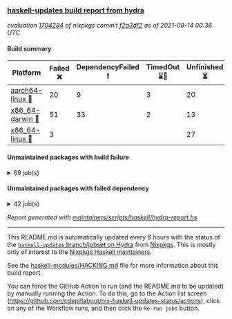 ### [haskell-updates build report from hydra](https://hydra.nixos.org/jobset/nixpkgs/haskell-updates)
*evaluation [1704294](https://hydra.nixos.org/eval/1704294) of nixpkgs commit [f2a3df2](https://github.com/NixOS/nixpkgs/commits/f2a3df2f309137ae2bb282861bcb0d736a7679fb) as of 2021-09-14 00:36 UTC*
#### Build summary

 | Platform | Failed :x: | DependencyFailed :heavy_exclamation_mark: | TimedOut :hourglass::no_entry_sign: | Unfinished :hourglass_flowing_sand: | Success :heavy_check_mark: | 
 | --- | --- | --- | --- | --- | --- | 
 | [aarch64-linux :iphone:](https://hydra.nixos.org/eval/1704294?filter=.aarch64-linux) | 20 | 9 | 3 | 20 | 6698 | 
 | [x86_64-darwin :apple:](https://hydra.nixos.org/eval/1704294?filter=.x86_64-darwin) | 51 | 33 | 2 | 13 | 6605 | 
 | [x86_64-linux :penguin:](https://hydra.nixos.org/eval/1704294?filter=.x86_64-linux) | 3 |  |  | 27 | 6765 | 
#### Unmaintained packages with build failure
<details><summary>69 job(s) </summary>

- [ ] [[:iphone::heavy_check_mark:]](https://hydra.nixos.org/build/152507340) [[:apple::x:]](https://hydra.nixos.org/build/152492362) [[:penguin::heavy_check_mark:]](https://hydra.nixos.org/build/152507652) [haskellPackages.FractalArt](https://hydra.nixos.org/eval/1704294?filter=haskellPackages.FractalArt) 
- [ ] [[:iphone::x:]](https://hydra.nixos.org/build/152509575) [[:apple::heavy_check_mark:]](https://hydra.nixos.org/build/152508639) [[:penguin::heavy_check_mark:]](https://hydra.nixos.org/build/152494069) [haskellPackages.HsASA](https://hydra.nixos.org/eval/1704294?filter=haskellPackages.HsASA) 
- [ ] [[:iphone::x:]](https://hydra.nixos.org/build/152502435) [[:apple::heavy_check_mark:]](https://hydra.nixos.org/build/152509590) [[:penguin::heavy_check_mark:]](https://hydra.nixos.org/build/152504373) [haskellPackages.OrderedBits](https://hydra.nixos.org/eval/1704294?filter=haskellPackages.OrderedBits) 
- [ ] [[:iphone::x:]](https://hydra.nixos.org/build/152674026) [[:apple::heavy_check_mark:]](https://hydra.nixos.org/build/152674534) [[:penguin::heavy_check_mark:]](https://hydra.nixos.org/build/152675104) [haskellPackages.accelerate-llvm](https://hydra.nixos.org/eval/1704294?filter=haskellPackages.accelerate-llvm) 
- [ ] [[:iphone::x:]](https://hydra.nixos.org/build/152506339) [[:apple::heavy_check_mark:]](https://hydra.nixos.org/build/152493553) [[:penguin::heavy_check_mark:]](https://hydra.nixos.org/build/152500978) [haskellPackages.cdar-mBound](https://hydra.nixos.org/eval/1704294?filter=haskellPackages.cdar-mBound) 
- [ ] [[:iphone::heavy_check_mark:]](https://hydra.nixos.org/build/152500622) [[:apple::x:]](https://hydra.nixos.org/build/152507571) [[:penguin::heavy_check_mark:]](https://hydra.nixos.org/build/152494380) [haskellPackages.chiphunk](https://hydra.nixos.org/eval/1704294?filter=haskellPackages.chiphunk) 
- [ ] [[:iphone::heavy_check_mark:]](https://hydra.nixos.org/build/152492258) [[:apple::x:]](https://hydra.nixos.org/build/152495683) [[:penguin::heavy_check_mark:]](https://hydra.nixos.org/build/152502834) [haskellPackages.di-core](https://hydra.nixos.org/eval/1704294?filter=haskellPackages.di-core) 
- [ ] [[:iphone::heavy_check_mark:]](https://hydra.nixos.org/build/152509168) [[:apple::x:]](https://hydra.nixos.org/build/152494561) [[:penguin::heavy_check_mark:]](https://hydra.nixos.org/build/152509478) [haskellPackages.discount](https://hydra.nixos.org/eval/1704294?filter=haskellPackages.discount) 
- [ ] [[:iphone::heavy_check_mark:]](https://hydra.nixos.org/build/152491784) [[:apple::x:]](https://hydra.nixos.org/build/152503527) [[:penguin::heavy_check_mark:]](https://hydra.nixos.org/build/152505326) [haskellPackages.diskhash](https://hydra.nixos.org/eval/1704294?filter=haskellPackages.diskhash) 
- [ ] [[:iphone::x:]](https://hydra.nixos.org/build/152568518) [[:apple::x:]](https://hydra.nixos.org/build/152568517) [[:penguin::x:]](https://hydra.nixos.org/build/152568522) [haskellPackages.doi](https://hydra.nixos.org/eval/1704294?filter=haskellPackages.doi) 
- [ ] [[:iphone::x:]](https://hydra.nixos.org/build/152510217) [[:apple::x:]](https://hydra.nixos.org/build/152511087) [[:penguin::heavy_check_mark:]](https://hydra.nixos.org/build/152492512) [haskellPackages.easytensor](https://hydra.nixos.org/eval/1704294?filter=haskellPackages.easytensor) 
- [ ] [[:iphone::heavy_check_mark:]](https://hydra.nixos.org/build/152507869) [[:apple::x:]](https://hydra.nixos.org/build/152509447) [[:penguin::heavy_check_mark:]](https://hydra.nixos.org/build/152498902) [haskellPackages.epub-tools](https://hydra.nixos.org/eval/1704294?filter=haskellPackages.epub-tools) 
- [ ] [[:iphone::heavy_check_mark:]](https://hydra.nixos.org/build/152492340) [[:apple::x:]](https://hydra.nixos.org/build/152503115) [[:penguin::heavy_check_mark:]](https://hydra.nixos.org/build/152492253) [haskellPackages.exinst](https://hydra.nixos.org/eval/1704294?filter=haskellPackages.exinst) 
- [ ] [[:iphone::heavy_check_mark:]](https://hydra.nixos.org/build/152494058) [[:apple::x:]](https://hydra.nixos.org/build/152499080) [[:penguin::heavy_check_mark:]](https://hydra.nixos.org/build/152509344) [haskellPackages.float128](https://hydra.nixos.org/eval/1704294?filter=haskellPackages.float128) 
- [ ] [[:iphone::x:]](https://hydra.nixos.org/build/152502685) [[:apple::heavy_check_mark:]](https://hydra.nixos.org/build/152499222) [[:penguin::heavy_check_mark:]](https://hydra.nixos.org/build/152499417) [haskellPackages.freetype2](https://hydra.nixos.org/eval/1704294?filter=haskellPackages.freetype2) 
- [ ] [[:iphone::heavy_check_mark:]](https://hydra.nixos.org/build/152499733) [[:apple::x:]](https://hydra.nixos.org/build/152500123) [[:penguin::heavy_check_mark:]](https://hydra.nixos.org/build/152509730) [haskellPackages.gi-gdkx11](https://hydra.nixos.org/eval/1704294?filter=haskellPackages.gi-gdkx11) 
- [ ] [[:iphone::x:]](https://hydra.nixos.org/build/152508115) [[:penguin::heavy_check_mark:]](https://hydra.nixos.org/build/152505073) [haskellPackages.gnome-keyring](https://hydra.nixos.org/eval/1704294?filter=haskellPackages.gnome-keyring) 
- [ ] [[:iphone::heavy_check_mark:]](https://hydra.nixos.org/build/152509449) [[:apple::x:]](https://hydra.nixos.org/build/152491474) [[:penguin::heavy_check_mark:]](https://hydra.nixos.org/build/152496717) [haskellPackages.gtk-traymanager](https://hydra.nixos.org/eval/1704294?filter=haskellPackages.gtk-traymanager) 
- [ ] [[:iphone::heavy_check_mark:]](https://hydra.nixos.org/build/152509437) [[:apple::x:]](https://hydra.nixos.org/build/152505878) [[:penguin::heavy_check_mark:]](https://hydra.nixos.org/build/152498632) [haskellPackages.hamid](https://hydra.nixos.org/eval/1704294?filter=haskellPackages.hamid) 
- [ ] [[:iphone::heavy_check_mark:]](https://hydra.nixos.org/build/152505618) [[:apple::x:]](https://hydra.nixos.org/build/152500441) [[:penguin::heavy_check_mark:]](https://hydra.nixos.org/build/152499062) [haskellPackages.hid](https://hydra.nixos.org/eval/1704294?filter=haskellPackages.hid) 
- [ ] [[:iphone::heavy_check_mark:]](https://hydra.nixos.org/build/152491448) [[:apple::x:]](https://hydra.nixos.org/build/152492993) [[:penguin::heavy_check_mark:]](https://hydra.nixos.org/build/152509316) [haskellPackages.highlight](https://hydra.nixos.org/eval/1704294?filter=haskellPackages.highlight) 
- [ ] [[:iphone::heavy_check_mark:]](https://hydra.nixos.org/build/152498282) [[:apple::x:]](https://hydra.nixos.org/build/152503065) [[:penguin::heavy_check_mark:]](https://hydra.nixos.org/build/152493836) [haskellPackages.hmatrix-morpheus](https://hydra.nixos.org/eval/1704294?filter=haskellPackages.hmatrix-morpheus) 
- [ ] [[:iphone::heavy_check_mark:]](https://hydra.nixos.org/build/152493392) [[:apple::x:]](https://hydra.nixos.org/build/152505935) [[:penguin::heavy_check_mark:]](https://hydra.nixos.org/build/152494472) [haskellPackages.hmidi](https://hydra.nixos.org/eval/1704294?filter=haskellPackages.hmidi) 
- [ ] [[:iphone::x:]](https://hydra.nixos.org/build/152502960) [[:apple::heavy_check_mark:]](https://hydra.nixos.org/build/152496910) [[:penguin::heavy_check_mark:]](https://hydra.nixos.org/build/152509476) [haskellPackages.hq](https://hydra.nixos.org/eval/1704294?filter=haskellPackages.hq) 
- [ ] [[:iphone::heavy_check_mark:]](https://hydra.nixos.org/build/152501615) [[:apple::x:]](https://hydra.nixos.org/build/152500540) [[:penguin::heavy_check_mark:]](https://hydra.nixos.org/build/152493174) [haskellPackages.hs](https://hydra.nixos.org/eval/1704294?filter=haskellPackages.hs) 
- [ ] [[:iphone::heavy_check_mark:]](https://hydra.nixos.org/build/152495733) [[:apple::x:]](https://hydra.nixos.org/build/152510428) [[:penguin::heavy_check_mark:]](https://hydra.nixos.org/build/152496991) [haskellPackages.hsshellscript](https://hydra.nixos.org/eval/1704294?filter=haskellPackages.hsshellscript) 
- [ ] [[:iphone::heavy_check_mark:]](https://hydra.nixos.org/build/152496321) [[:apple::x:]](https://hydra.nixos.org/build/152510340) [[:penguin::heavy_check_mark:]](https://hydra.nixos.org/build/152504853) [haskellPackages.hssourceinfo](https://hydra.nixos.org/eval/1704294?filter=haskellPackages.hssourceinfo) 
- [ ] [[:iphone::heavy_check_mark:]](https://hydra.nixos.org/build/152497738) [[:apple::x:]](https://hydra.nixos.org/build/152507085) [[:penguin::heavy_check_mark:]](https://hydra.nixos.org/build/152495939) [haskellPackages.huckleberry](https://hydra.nixos.org/eval/1704294?filter=haskellPackages.huckleberry) 
- [ ] [[:iphone::heavy_check_mark:]](https://hydra.nixos.org/build/152497943) [[:apple::x:]](https://hydra.nixos.org/build/152510822) [[:penguin::heavy_check_mark:]](https://hydra.nixos.org/build/152500957) [haskellPackages.ipcvar](https://hydra.nixos.org/eval/1704294?filter=haskellPackages.ipcvar) 
- [ ] [[:iphone::heavy_check_mark:]](https://hydra.nixos.org/build/152508595) [[:apple::x:]](https://hydra.nixos.org/build/152495872) [[:penguin::heavy_check_mark:]](https://hydra.nixos.org/build/152495263) [haskellPackages.keep-alive](https://hydra.nixos.org/eval/1704294?filter=haskellPackages.keep-alive) 
- [ ] [[:iphone::x:]](https://hydra.nixos.org/build/152510579) [[:apple::heavy_check_mark:]](https://hydra.nixos.org/build/152494298) [[:penguin::heavy_check_mark:]](https://hydra.nixos.org/build/152497045) [haskellPackages.libBF](https://hydra.nixos.org/eval/1704294?filter=haskellPackages.libBF) 
- [ ] [[:iphone::heavy_check_mark:]](https://hydra.nixos.org/build/152675777) [[:apple::x:]](https://hydra.nixos.org/build/152675352) [[:penguin::heavy_check_mark:]](https://hydra.nixos.org/build/152673774) [haskellPackages.loc](https://hydra.nixos.org/eval/1704294?filter=haskellPackages.loc) 
- [ ] [[:iphone::x:]](https://hydra.nixos.org/build/152492818) [[:apple::heavy_check_mark:]](https://hydra.nixos.org/build/152509719) [[:penguin::heavy_check_mark:]](https://hydra.nixos.org/build/152511494) [haskellPackages.long-double](https://hydra.nixos.org/eval/1704294?filter=haskellPackages.long-double) 
- [ ] [[:iphone::heavy_check_mark:]](https://hydra.nixos.org/build/152498117) [[:apple::x:]](https://hydra.nixos.org/build/152507513) [[:penguin::heavy_check_mark:]](https://hydra.nixos.org/build/152497932) [haskellPackages.mediawiki2latex](https://hydra.nixos.org/eval/1704294?filter=haskellPackages.mediawiki2latex) 
- [ ] [[:iphone::heavy_check_mark:]](https://hydra.nixos.org/build/152497097) [[:apple::x:]](https://hydra.nixos.org/build/152508931) [[:penguin::heavy_check_mark:]](https://hydra.nixos.org/build/152500562) [haskellPackages.mercury-api](https://hydra.nixos.org/eval/1704294?filter=haskellPackages.mercury-api) 
- [ ] [[:iphone::heavy_check_mark:]](https://hydra.nixos.org/build/152502460) [[:apple::x:]](https://hydra.nixos.org/build/152508919) [[:penguin::heavy_check_mark:]](https://hydra.nixos.org/build/152499666) [haskellPackages.nano-cryptr](https://hydra.nixos.org/eval/1704294?filter=haskellPackages.nano-cryptr) 
- [ ] [[:iphone::x:]](https://hydra.nixos.org/build/152502821) [[:apple::heavy_check_mark:]](https://hydra.nixos.org/build/152493209) [[:penguin::heavy_check_mark:]](https://hydra.nixos.org/build/152505517) [haskellPackages.nlopt-haskell](https://hydra.nixos.org/eval/1704294?filter=haskellPackages.nlopt-haskell) 
- [ ] [[:iphone::heavy_check_mark:]](https://hydra.nixos.org/build/152675633) [[:apple::heavy_exclamation_mark:]](https://hydra.nixos.org/build/152675959) [[:penguin::x:]](https://hydra.nixos.org/build/152674970) [haskellPackages.nri-http](https://hydra.nixos.org/eval/1704294?filter=haskellPackages.nri-http) 
- [ ] [[:iphone::heavy_check_mark:]](https://hydra.nixos.org/build/152674791) [[:apple::x:]](https://hydra.nixos.org/build/152674974) [[:penguin::heavy_check_mark:]](https://hydra.nixos.org/build/152673783) [haskellPackages.nri-observability](https://hydra.nixos.org/eval/1704294?filter=haskellPackages.nri-observability) 
- [ ] [[:iphone::heavy_check_mark:]](https://hydra.nixos.org/build/152502471) [[:apple::x:]](https://hydra.nixos.org/build/152503280) [[:penguin::heavy_check_mark:]](https://hydra.nixos.org/build/152495713) [haskellPackages.opencv](https://hydra.nixos.org/eval/1704294?filter=haskellPackages.opencv) 
- [ ] [[:iphone::heavy_check_mark:]](https://hydra.nixos.org/build/152675233) [[:apple::x:]](https://hydra.nixos.org/build/152675636) [[:penguin::heavy_check_mark:]](https://hydra.nixos.org/build/152675536) [haskellPackages.persistent-pagination](https://hydra.nixos.org/eval/1704294?filter=haskellPackages.persistent-pagination) 
- [ ] [[:iphone::x:]](https://hydra.nixos.org/build/152491607) [[:apple::heavy_check_mark:]](https://hydra.nixos.org/build/152502926) [[:penguin::heavy_check_mark:]](https://hydra.nixos.org/build/152494423) [haskellPackages.picosat](https://hydra.nixos.org/eval/1704294?filter=haskellPackages.picosat) 
- [ ] [[:iphone::heavy_check_mark:]](https://hydra.nixos.org/build/152503407) [[:apple::x:]](https://hydra.nixos.org/build/152503003) [[:penguin::heavy_check_mark:]](https://hydra.nixos.org/build/152499598) [haskellPackages.ping-wrapper](https://hydra.nixos.org/eval/1704294?filter=haskellPackages.ping-wrapper) 
- [ ] [[:iphone::heavy_check_mark:]](https://hydra.nixos.org/build/152500149) [[:apple::x:]](https://hydra.nixos.org/build/152507350) [[:penguin::heavy_check_mark:]](https://hydra.nixos.org/build/152505410) [haskellPackages.pipes-zlib](https://hydra.nixos.org/eval/1704294?filter=haskellPackages.pipes-zlib) 
- [ ] [[:iphone::x:]](https://hydra.nixos.org/build/152500434) [[:apple::heavy_check_mark:]](https://hydra.nixos.org/build/152496200) [[:penguin::heavy_check_mark:]](https://hydra.nixos.org/build/152497792) [haskellPackages.poker](https://hydra.nixos.org/eval/1704294?filter=haskellPackages.poker) 
- [ ] [[:iphone::heavy_check_mark:]](https://hydra.nixos.org/build/152510250) [[:apple::x:]](https://hydra.nixos.org/build/152502006) [[:penguin::heavy_check_mark:]](https://hydra.nixos.org/build/152501309) [haskellPackages.posix-socket](https://hydra.nixos.org/eval/1704294?filter=haskellPackages.posix-socket) 
- [ ] [[:iphone::heavy_check_mark:]](https://hydra.nixos.org/build/152511205) [[:apple::x:]](https://hydra.nixos.org/build/152506708) [[:penguin::heavy_check_mark:]](https://hydra.nixos.org/build/152510997) [haskellPackages.posix-timer](https://hydra.nixos.org/eval/1704294?filter=haskellPackages.posix-timer) 
- [ ] [[:iphone::heavy_check_mark:]](https://hydra.nixos.org/build/152493116) [[:apple::x:]](https://hydra.nixos.org/build/152507038) [[:penguin::heavy_check_mark:]](https://hydra.nixos.org/build/152493952) [haskellPackages.pthread](https://hydra.nixos.org/eval/1704294?filter=haskellPackages.pthread) 
- [ ] [[:iphone::x:]](https://hydra.nixos.org/build/152673779) [[:apple::heavy_check_mark:]](https://hydra.nixos.org/build/152673751) [[:penguin::heavy_check_mark:]](https://hydra.nixos.org/build/152674969) [haskellPackages.ptr-poker](https://hydra.nixos.org/eval/1704294?filter=haskellPackages.ptr-poker) 
- [ ] [[:iphone::heavy_check_mark:]](https://hydra.nixos.org/build/152675440) [[:apple::x:]](https://hydra.nixos.org/build/152675680) [[:penguin::heavy_check_mark:]](https://hydra.nixos.org/build/152675151) [haskellPackages.sandwich-webdriver](https://hydra.nixos.org/eval/1704294?filter=haskellPackages.sandwich-webdriver) 
- [ ] [[:iphone::heavy_check_mark:]](https://hydra.nixos.org/build/152505368) [[:apple::x:]](https://hydra.nixos.org/build/152508856) [[:penguin::heavy_check_mark:]](https://hydra.nixos.org/build/152495663) [haskellPackages.sdp](https://hydra.nixos.org/eval/1704294?filter=haskellPackages.sdp) 
- [ ] [[:iphone::heavy_check_mark:]](https://hydra.nixos.org/build/152491328) [[:apple::x:]](https://hydra.nixos.org/build/152499898) [[:penguin::heavy_check_mark:]](https://hydra.nixos.org/build/152493868) [haskellPackages.select](https://hydra.nixos.org/eval/1704294?filter=haskellPackages.select) 
- [ ] [[:iphone::heavy_check_mark:]](https://hydra.nixos.org/build/152508391) [[:apple::x:]](https://hydra.nixos.org/build/152505856) [[:penguin::heavy_check_mark:]](https://hydra.nixos.org/build/152499076) [haskellPackages.shared-memory](https://hydra.nixos.org/eval/1704294?filter=haskellPackages.shared-memory) 
- [ ] [[:iphone::heavy_check_mark:]](https://hydra.nixos.org/build/152508946) [[:apple::x:]](https://hydra.nixos.org/build/152497347) [[:penguin::heavy_check_mark:]](https://hydra.nixos.org/build/152507875) [haskellPackages.sysinfo](https://hydra.nixos.org/eval/1704294?filter=haskellPackages.sysinfo) 
- [ ] [[:iphone::heavy_check_mark:]](https://hydra.nixos.org/build/152500136) [[:apple::x:]](https://hydra.nixos.org/build/152502603) [[:penguin::heavy_check_mark:]](https://hydra.nixos.org/build/152498644) [haskellPackages.tailfile-hinotify](https://hydra.nixos.org/eval/1704294?filter=haskellPackages.tailfile-hinotify) 
- [ ] [[:iphone::heavy_check_mark:]](https://hydra.nixos.org/build/152500539) [[:apple::x:]](https://hydra.nixos.org/build/152504061) [[:penguin::heavy_check_mark:]](https://hydra.nixos.org/build/152506760) [haskellPackages.thyme](https://hydra.nixos.org/eval/1704294?filter=haskellPackages.thyme) 
- [ ] [[:iphone::x:]](https://hydra.nixos.org/build/152675257) [[:apple::heavy_check_mark:]](https://hydra.nixos.org/build/152675018) [[:penguin::heavy_check_mark:]](https://hydra.nixos.org/build/152675786) [haskellPackages.type-natural](https://hydra.nixos.org/eval/1704294?filter=haskellPackages.type-natural) 
- [ ] [[:iphone::heavy_check_mark:]](https://hydra.nixos.org/build/152505279) [[:apple::x:]](https://hydra.nixos.org/build/152511356) [[:penguin::heavy_check_mark:]](https://hydra.nixos.org/build/152495443) [haskellPackages.tz](https://hydra.nixos.org/eval/1704294?filter=haskellPackages.tz) 
- [ ] [[:iphone::x:]](https://hydra.nixos.org/build/152504919) [[:apple::heavy_check_mark:]](https://hydra.nixos.org/build/152497417) [[:penguin::heavy_check_mark:]](https://hydra.nixos.org/build/152495249) [haskellPackages.unicode-properties](https://hydra.nixos.org/eval/1704294?filter=haskellPackages.unicode-properties) 
- [ ] [[:iphone::heavy_check_mark:]](https://hydra.nixos.org/build/152675872) [[:apple::x:]](https://hydra.nixos.org/build/152675203) [[:penguin::heavy_check_mark:]](https://hydra.nixos.org/build/152674525) [haskellPackages.wai-middleware-metrics](https://hydra.nixos.org/eval/1704294?filter=haskellPackages.wai-middleware-metrics) 
- [ ] [[:iphone::x:]](https://hydra.nixos.org/build/152568521) [[:apple::x:]](https://hydra.nixos.org/build/152568519) [[:penguin::x:]](https://hydra.nixos.org/build/152568520) [haskellPackages.windowslive](https://hydra.nixos.org/eval/1704294?filter=haskellPackages.windowslive) 
- [ ] [[:iphone::x:]](https://hydra.nixos.org/build/152494030) [[:apple::heavy_check_mark:]](https://hydra.nixos.org/build/152500501) [[:penguin::heavy_check_mark:]](https://hydra.nixos.org/build/152500564) [haskellPackages.wiringPi](https://hydra.nixos.org/eval/1704294?filter=haskellPackages.wiringPi) 
- [ ] [[:iphone::heavy_check_mark:]](https://hydra.nixos.org/build/152505793) [[:apple::x:]](https://hydra.nixos.org/build/152508752) [[:penguin::heavy_check_mark:]](https://hydra.nixos.org/build/152500553) [tests.haskell.writers](https://hydra.nixos.org/eval/1704294?filter=tests.haskell.writers) 
- [ ] [[:iphone::x:]](https://hydra.nixos.org/build/152511483) [[:apple::heavy_check_mark:]](https://hydra.nixos.org/build/152504139) [[:penguin::heavy_check_mark:]](https://hydra.nixos.org/build/152497474) [haskellPackages.x86-64bit](https://hydra.nixos.org/eval/1704294?filter=haskellPackages.x86-64bit) 
- [ ] [[:iphone::heavy_check_mark:]](https://hydra.nixos.org/build/152494292) [[:apple::x:]](https://hydra.nixos.org/build/152491427) [[:penguin::heavy_check_mark:]](https://hydra.nixos.org/build/152497933) [haskellPackages.xmonad-utils](https://hydra.nixos.org/eval/1704294?filter=haskellPackages.xmonad-utils) 
- [ ] [[:iphone::heavy_check_mark:]](https://hydra.nixos.org/build/152507362) [[:apple::x:]](https://hydra.nixos.org/build/152501086) [[:penguin::heavy_check_mark:]](https://hydra.nixos.org/build/152496267) [haskellPackages.yoga](https://hydra.nixos.org/eval/1704294?filter=haskellPackages.yoga) 
- [ ] [[:iphone::heavy_check_mark:]](https://hydra.nixos.org/build/152508768) [[:apple::x:]](https://hydra.nixos.org/build/152502036) [[:penguin::heavy_check_mark:]](https://hydra.nixos.org/build/152491324) [haskellPackages.zip](https://hydra.nixos.org/eval/1704294?filter=haskellPackages.zip) 
- [ ] [[:iphone::heavy_check_mark:]](https://hydra.nixos.org/build/152505919) [[:apple::x:]](https://hydra.nixos.org/build/152491853) [[:penguin::heavy_check_mark:]](https://hydra.nixos.org/build/152496332) [haskellPackages.zot](https://hydra.nixos.org/eval/1704294?filter=haskellPackages.zot) 
- [ ] [[:iphone::heavy_check_mark:]](https://hydra.nixos.org/build/152500311) [[:apple::x:]](https://hydra.nixos.org/build/152503647) [[:penguin::heavy_check_mark:]](https://hydra.nixos.org/build/152503070) [haskellPackages.zxcvbn-c](https://hydra.nixos.org/eval/1704294?filter=haskellPackages.zxcvbn-c) 
</details>

#### Unmaintained packages with failed dependency
<details><summary>42 job(s) </summary>

- [ ] [[:iphone::heavy_exclamation_mark:]](https://hydra.nixos.org/build/152500394) [[:apple::heavy_check_mark:]](https://hydra.nixos.org/build/152511009) [[:penguin::heavy_check_mark:]](https://hydra.nixos.org/build/152500631) [haskellPackages.PrimitiveArray](https://hydra.nixos.org/eval/1704294?filter=haskellPackages.PrimitiveArray) 
- [ ] [[:iphone::heavy_check_mark:]](https://hydra.nixos.org/build/152673861) [[:apple::heavy_exclamation_mark:]](https://hydra.nixos.org/build/152675706) [[:penguin::heavy_check_mark:]](https://hydra.nixos.org/build/152674953) [haskellPackages.antiope-es](https://hydra.nixos.org/eval/1704294?filter=haskellPackages.antiope-es) 
- [ ] [[:iphone::heavy_check_mark:]](https://hydra.nixos.org/build/152493386) [[:apple::heavy_exclamation_mark:]](https://hydra.nixos.org/build/152503462) [[:penguin::heavy_check_mark:]](https://hydra.nixos.org/build/152499387) [haskellPackages.di](https://hydra.nixos.org/eval/1704294?filter=haskellPackages.di) 
- [ ] [[:iphone::heavy_check_mark:]](https://hydra.nixos.org/build/152497856) [[:apple::heavy_exclamation_mark:]](https://hydra.nixos.org/build/152496862) [[:penguin::heavy_check_mark:]](https://hydra.nixos.org/build/152497725) [haskellPackages.di-df1](https://hydra.nixos.org/eval/1704294?filter=haskellPackages.di-df1) 
- [ ] [[:iphone::heavy_check_mark:]](https://hydra.nixos.org/build/152496099) [[:apple::heavy_exclamation_mark:]](https://hydra.nixos.org/build/152496974) [[:penguin::heavy_check_mark:]](https://hydra.nixos.org/build/152493467) [haskellPackages.di-handle](https://hydra.nixos.org/eval/1704294?filter=haskellPackages.di-handle) 
- [ ] [[:iphone::heavy_check_mark:]](https://hydra.nixos.org/build/152500400) [[:apple::heavy_exclamation_mark:]](https://hydra.nixos.org/build/152511394) [[:penguin::heavy_check_mark:]](https://hydra.nixos.org/build/152496702) [haskellPackages.di-monad](https://hydra.nixos.org/eval/1704294?filter=haskellPackages.di-monad) 
- [ ] [[:iphone::heavy_exclamation_mark:]](https://hydra.nixos.org/build/152498207) [[:apple::heavy_exclamation_mark:]](https://hydra.nixos.org/build/152493990) [[:penguin::heavy_check_mark:]](https://hydra.nixos.org/build/152509749) [haskellPackages.easytensor-vulkan](https://hydra.nixos.org/eval/1704294?filter=haskellPackages.easytensor-vulkan) 
- [ ] [[:iphone::heavy_check_mark:]](https://hydra.nixos.org/build/152501942) [[:apple::heavy_exclamation_mark:]](https://hydra.nixos.org/build/152497128) [[:penguin::heavy_check_mark:]](https://hydra.nixos.org/build/152510583) [haskellPackages.exinst-aeson](https://hydra.nixos.org/eval/1704294?filter=haskellPackages.exinst-aeson) 
- [ ] [[:iphone::heavy_check_mark:]](https://hydra.nixos.org/build/152501873) [[:apple::heavy_exclamation_mark:]](https://hydra.nixos.org/build/152495699) [[:penguin::heavy_check_mark:]](https://hydra.nixos.org/build/152509135) [haskellPackages.exinst-bytes](https://hydra.nixos.org/eval/1704294?filter=haskellPackages.exinst-bytes) 
- [ ] [[:iphone::heavy_check_mark:]](https://hydra.nixos.org/build/152491769) [[:apple::heavy_exclamation_mark:]](https://hydra.nixos.org/build/152506553) [[:penguin::heavy_check_mark:]](https://hydra.nixos.org/build/152501312) [haskellPackages.exinst-cereal](https://hydra.nixos.org/eval/1704294?filter=haskellPackages.exinst-cereal) 
- [ ] [[:iphone::heavy_check_mark:]](https://hydra.nixos.org/build/152505529) [[:apple::heavy_exclamation_mark:]](https://hydra.nixos.org/build/152491755) [[:penguin::heavy_check_mark:]](https://hydra.nixos.org/build/152510155) [haskellPackages.exinst-serialise](https://hydra.nixos.org/eval/1704294?filter=haskellPackages.exinst-serialise) 
- [ ] [[:iphone::heavy_check_mark:]](https://hydra.nixos.org/build/152493828) [[:apple::heavy_exclamation_mark:]](https://hydra.nixos.org/build/152505154) [[:penguin::heavy_check_mark:]](https://hydra.nixos.org/build/152493229) [haskellPackages.fastparser](https://hydra.nixos.org/eval/1704294?filter=haskellPackages.fastparser) 
- [ ] [[:iphone::heavy_exclamation_mark:]](https://hydra.nixos.org/build/152492121) [[:apple::heavy_check_mark:]](https://hydra.nixos.org/build/152511108) [[:penguin::heavy_check_mark:]](https://hydra.nixos.org/build/152510872) [haskellPackages.hmatrix-nlopt](https://hydra.nixos.org/eval/1704294?filter=haskellPackages.hmatrix-nlopt) 
- [ ] [[:iphone::heavy_exclamation_mark:]](https://hydra.nixos.org/build/152674370) [[:apple::heavy_check_mark:]](https://hydra.nixos.org/build/152675121) [[:penguin::heavy_check_mark:]](https://hydra.nixos.org/build/152674672) [haskellPackages.jsonifier](https://hydra.nixos.org/eval/1704294?filter=haskellPackages.jsonifier) 
- [ ] [[:iphone::heavy_check_mark:]](https://hydra.nixos.org/build/152674835) [[:apple::heavy_exclamation_mark:]](https://hydra.nixos.org/build/152674173) [[:penguin::heavy_check_mark:]](https://hydra.nixos.org/build/152674115) [haskellPackages.keenser](https://hydra.nixos.org/eval/1704294?filter=haskellPackages.keenser) 
- [ ] [[:iphone::heavy_check_mark:]](https://hydra.nixos.org/build/152797091) [[:apple::heavy_exclamation_mark:]](https://hydra.nixos.org/build/152799505) [[:penguin::heavy_check_mark:]](https://hydra.nixos.org/build/152797090) [haskellPackages.libvirt-hs](https://hydra.nixos.org/eval/1704294?filter=haskellPackages.libvirt-hs) 
- [ ] [[:iphone::heavy_check_mark:]](https://hydra.nixos.org/build/152507371) [[:apple::heavy_exclamation_mark:]](https://hydra.nixos.org/build/152504525) [[:penguin::heavy_check_mark:]](https://hydra.nixos.org/build/152500279) [haskellPackages.moto](https://hydra.nixos.org/eval/1704294?filter=haskellPackages.moto) 
- [ ] [[:iphone::heavy_check_mark:]](https://hydra.nixos.org/build/152674798) [[:apple::heavy_exclamation_mark:]](https://hydra.nixos.org/build/152674726) [[:penguin::heavy_check_mark:]](https://hydra.nixos.org/build/152673772) [haskellPackages.nri-redis](https://hydra.nixos.org/eval/1704294?filter=haskellPackages.nri-redis) 
- [ ] [[:iphone::heavy_check_mark:]](https://hydra.nixos.org/build/152675749) [[:apple::heavy_exclamation_mark:]](https://hydra.nixos.org/build/152674463) [[:penguin::heavy_check_mark:]](https://hydra.nixos.org/build/152675099) [haskellPackages.nri-test-encoding](https://hydra.nixos.org/eval/1704294?filter=haskellPackages.nri-test-encoding) 
- [ ] [[:iphone::heavy_check_mark:]](https://hydra.nixos.org/build/152500302) [[:apple::heavy_exclamation_mark:]](https://hydra.nixos.org/build/152503674) [[:penguin::heavy_check_mark:]](https://hydra.nixos.org/build/152493920) [haskellPackages.opencv-extra](https://hydra.nixos.org/eval/1704294?filter=haskellPackages.opencv-extra) 
- [ ] [[:iphone::heavy_exclamation_mark:]](https://hydra.nixos.org/build/152675554) [[:apple::heavy_check_mark:]](https://hydra.nixos.org/build/152674708) [[:penguin::heavy_check_mark:]](https://hydra.nixos.org/build/152673963) [haskellPackages.opentelemetry-extra](https://hydra.nixos.org/eval/1704294?filter=haskellPackages.opentelemetry-extra) 
- [ ] [[:iphone::heavy_exclamation_mark:]](https://hydra.nixos.org/build/152675332) [[:apple::heavy_check_mark:]](https://hydra.nixos.org/build/152674538) [[:penguin::heavy_check_mark:]](https://hydra.nixos.org/build/152674431) [haskellPackages.opentelemetry-lightstep](https://hydra.nixos.org/eval/1704294?filter=haskellPackages.opentelemetry-lightstep) 
- [ ] [[:iphone::heavy_check_mark:]](https://hydra.nixos.org/build/152509673) [[:apple::heavy_exclamation_mark:]](https://hydra.nixos.org/build/152505819) [[:penguin::heavy_check_mark:]](https://hydra.nixos.org/build/152509847) [haskellPackages.orgmode-parse](https://hydra.nixos.org/eval/1704294?filter=haskellPackages.orgmode-parse) 
- [ ] [[:iphone::heavy_check_mark:]](https://hydra.nixos.org/build/152675917) [[:apple::heavy_exclamation_mark:]](https://hydra.nixos.org/build/152674391) [[:penguin::heavy_check_mark:]](https://hydra.nixos.org/build/152675496) [haskellPackages.orgstat](https://hydra.nixos.org/eval/1704294?filter=haskellPackages.orgstat) 
- [ ] [[:iphone::heavy_check_mark:]](https://hydra.nixos.org/build/152504785) [[:apple::heavy_exclamation_mark:]](https://hydra.nixos.org/build/152507750) [[:penguin::heavy_check_mark:]](https://hydra.nixos.org/build/152497354) [haskellPackages.postgresql-replicant](https://hydra.nixos.org/eval/1704294?filter=haskellPackages.postgresql-replicant) 
- [ ] [[:iphone::heavy_exclamation_mark:]](https://hydra.nixos.org/build/152498509) [[:apple::heavy_check_mark:]](https://hydra.nixos.org/build/152507663) [[:penguin::heavy_check_mark:]](https://hydra.nixos.org/build/152505050) [haskellPackages.rounded](https://hydra.nixos.org/eval/1704294?filter=haskellPackages.rounded) 
- [ ] [[:iphone::heavy_check_mark:]](https://hydra.nixos.org/build/152674061) [[:apple::heavy_exclamation_mark:]](https://hydra.nixos.org/build/152675194) [[:penguin::heavy_check_mark:]](https://hydra.nixos.org/build/152674908) [haskellPackages.scan-metadata](https://hydra.nixos.org/eval/1704294?filter=haskellPackages.scan-metadata) 
- [ ] [[:iphone::heavy_check_mark:]](https://hydra.nixos.org/build/152502037) [[:apple::heavy_exclamation_mark:]](https://hydra.nixos.org/build/152493372) [[:penguin::heavy_check_mark:]](https://hydra.nixos.org/build/152511192) [haskellPackages.sdp-binary](https://hydra.nixos.org/eval/1704294?filter=haskellPackages.sdp-binary) 
- [ ] [[:iphone::heavy_check_mark:]](https://hydra.nixos.org/build/152511718) [[:apple::heavy_exclamation_mark:]](https://hydra.nixos.org/build/152496021) [[:penguin::heavy_check_mark:]](https://hydra.nixos.org/build/152498904) [haskellPackages.sdp-deepseq](https://hydra.nixos.org/eval/1704294?filter=haskellPackages.sdp-deepseq) 
- [ ] [[:iphone::heavy_check_mark:]](https://hydra.nixos.org/build/152507025) [[:apple::heavy_exclamation_mark:]](https://hydra.nixos.org/build/152497393) [[:penguin::heavy_check_mark:]](https://hydra.nixos.org/build/152502571) [haskellPackages.sdp-hashable](https://hydra.nixos.org/eval/1704294?filter=haskellPackages.sdp-hashable) 
- [ ] [[:iphone::heavy_check_mark:]](https://hydra.nixos.org/build/152498021) [[:apple::heavy_exclamation_mark:]](https://hydra.nixos.org/build/152507423) [[:penguin::heavy_check_mark:]](https://hydra.nixos.org/build/152508678) [haskellPackages.sdp-io](https://hydra.nixos.org/eval/1704294?filter=haskellPackages.sdp-io) 
- [ ] [[:iphone::heavy_check_mark:]](https://hydra.nixos.org/build/152502059) [[:apple::heavy_exclamation_mark:]](https://hydra.nixos.org/build/152492474) [[:penguin::heavy_check_mark:]](https://hydra.nixos.org/build/152506779) [haskellPackages.sdp-quickcheck](https://hydra.nixos.org/eval/1704294?filter=haskellPackages.sdp-quickcheck) 
- [ ] [[:iphone::heavy_check_mark:]](https://hydra.nixos.org/build/152498296) [[:apple::heavy_exclamation_mark:]](https://hydra.nixos.org/build/152501704) [[:penguin::heavy_check_mark:]](https://hydra.nixos.org/build/152495490) [haskellPackages.sdp4bytestring](https://hydra.nixos.org/eval/1704294?filter=haskellPackages.sdp4bytestring) 
- [ ] [[:iphone::heavy_check_mark:]](https://hydra.nixos.org/build/152504376) [[:apple::heavy_exclamation_mark:]](https://hydra.nixos.org/build/152496850) [[:penguin::heavy_check_mark:]](https://hydra.nixos.org/build/152494251) [haskellPackages.sdp4text](https://hydra.nixos.org/eval/1704294?filter=haskellPackages.sdp4text) 
- [ ] [[:iphone::heavy_check_mark:]](https://hydra.nixos.org/build/152509826) [[:apple::heavy_exclamation_mark:]](https://hydra.nixos.org/build/152508329) [[:penguin::heavy_check_mark:]](https://hydra.nixos.org/build/152491918) [haskellPackages.sdp4unordered](https://hydra.nixos.org/eval/1704294?filter=haskellPackages.sdp4unordered) 
- [ ] [[:iphone::heavy_check_mark:]](https://hydra.nixos.org/build/152505172) [[:apple::heavy_exclamation_mark:]](https://hydra.nixos.org/build/152501053) [[:penguin::heavy_check_mark:]](https://hydra.nixos.org/build/152491946) [haskellPackages.sdp4vector](https://hydra.nixos.org/eval/1704294?filter=haskellPackages.sdp4vector) 
- [ ] [[:iphone::heavy_exclamation_mark:]](https://hydra.nixos.org/build/152674865) [[:apple::heavy_check_mark:]](https://hydra.nixos.org/build/152674395) [[:penguin::heavy_check_mark:]](https://hydra.nixos.org/build/152675280) [haskellPackages.sized](https://hydra.nixos.org/eval/1704294?filter=haskellPackages.sized) 
- [ ] [taskell](https://hydra.nixos.org/eval/1704294?filter=taskell) 
  - [[:iphone::heavy_check_mark:]](https://hydra.nixos.org/build/152673827) [[:apple::heavy_exclamation_mark:]](https://hydra.nixos.org/build/152673771) [[:penguin::heavy_check_mark:]](https://hydra.nixos.org/build/152675299) [toplevel](https://hydra.nixos.org/eval/1704294?filter=taskell)
  - [[:iphone::heavy_check_mark:]](https://hydra.nixos.org/build/152673983) [[:apple::heavy_exclamation_mark:]](https://hydra.nixos.org/build/152674894) [[:penguin::heavy_check_mark:]](https://hydra.nixos.org/build/152674011) [haskellPackages](https://hydra.nixos.org/eval/1704294?filter=haskellPackages.taskell)
- [ ] [[:iphone::heavy_exclamation_mark:]](https://hydra.nixos.org/build/152504388) [[:apple::heavy_check_mark:]](https://hydra.nixos.org/build/152496781) [[:penguin::heavy_check_mark:]](https://hydra.nixos.org/build/152496621) [haskellPackages.unicode-names](https://hydra.nixos.org/eval/1704294?filter=haskellPackages.unicode-names) 
- [ ] [[:iphone::heavy_check_mark:]](https://hydra.nixos.org/build/152497010) [[:apple::heavy_exclamation_mark:]](https://hydra.nixos.org/build/152502549) [[:penguin::heavy_check_mark:]](https://hydra.nixos.org/build/152493100) [haskellPackages.xbattbar](https://hydra.nixos.org/eval/1704294?filter=haskellPackages.xbattbar) 
</details>

*Report generated with [maintainers/scripts/haskell/hydra-report.hs](https://github.com/NixOS/nixpkgs/blob/haskell-updates/maintainers/scripts/haskell/hydra-report.sh)*


----------------------------------------------------------------------

This README.md is automatically updated every 6 hours with the status of the
[`haskell-updates` branch/jobset on Hydra](https://hydra.nixos.org/jobset/nixpkgs/haskell-updates)
from [Nixpkgs](https://github.com/NixOS/nixpkgs).  This is mostly only of
interest to the [Nixpkgs Haskell maintainers](https://github.com/orgs/NixOS/teams/haskell).

See the
[haskell-modules/HACKING.md](https://github.com/NixOS/nixpkgs/blob/haskell-updates/pkgs/development/haskell-modules/HACKING.md)
file for more information about this build report.

You can force the GitHub Action to run (and the README.md to be updated) by
manually running the Action.  To do this, go to the Action list screen
(https://github.com/cdepillabout/nix-haskell-updates-status/actions),
click on any of the Workflow runs, and then click the `Re-run jobs` button.
